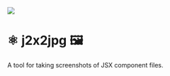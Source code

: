 ![](https://www.politico.com/interactives/cdn/images/badge.svg)

# ⚛️ j2x2jpg 🖼️

A tool for taking screenshots of JSX component files.
